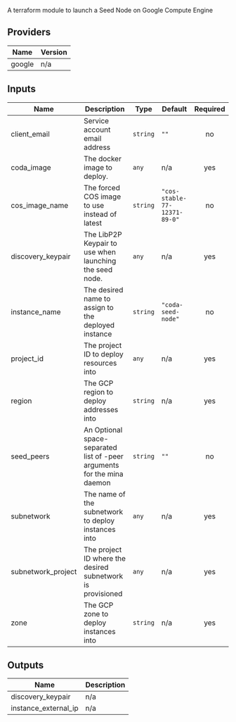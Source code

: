 A terraform module to launch a Seed Node on Google Compute Engine

## Providers

| Name | Version |
|------|---------|
| google | n/a |

## Inputs

| Name | Description | Type | Default | Required |
|------|-------------|------|---------|:-----:|
| client\_email | Service account email address | `string` | `""` | no |
| coda\_image | The docker image to deploy. | `any` | n/a | yes |
| cos\_image\_name | The forced COS image to use instead of latest | `string` | `"cos-stable-77-12371-89-0"` | no |
| discovery\_keypair | The LibP2P Keypair to use when launching the seed node. | `any` | n/a | yes |
| instance\_name | The desired name to assign to the deployed instance | `string` | `"coda-seed-node"` | no |
| project\_id | The project ID to deploy resources into | `any` | n/a | yes |
| region | The GCP region to deploy addresses into | `string` | n/a | yes |
| seed\_peers | An Optional space-separated list of -peer <peer-string> arguments for the mina daemon | `string` | `""` | no |
| subnetwork | The name of the subnetwork to deploy instances into | `any` | n/a | yes |
| subnetwork\_project | The project ID where the desired subnetwork is provisioned | `any` | n/a | yes |
| zone | The GCP zone to deploy instances into | `string` | n/a | yes |

## Outputs

| Name | Description |
|------|-------------|
| discovery\_keypair | n/a |
| instance\_external\_ip | n/a |

